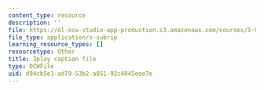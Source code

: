 ```yaml
---
content_type: resource
description: ''
file: https://ol-ocw-studio-app-production.s3.amazonaws.com/courses/3-091sc-introduction-to-solid-state-chemistry-fall-2010/d94cb5e1ad7953b2a85192c4845eee7e_yg4M2xmY4bs.vtt
file_type: application/x-subrip
learning_resource_types: []
resourcetype: Other
title: 3play caption file
type: OCWFile
uid: d94cb5e1-ad79-53b2-a851-92c4845eee7e
---
```

